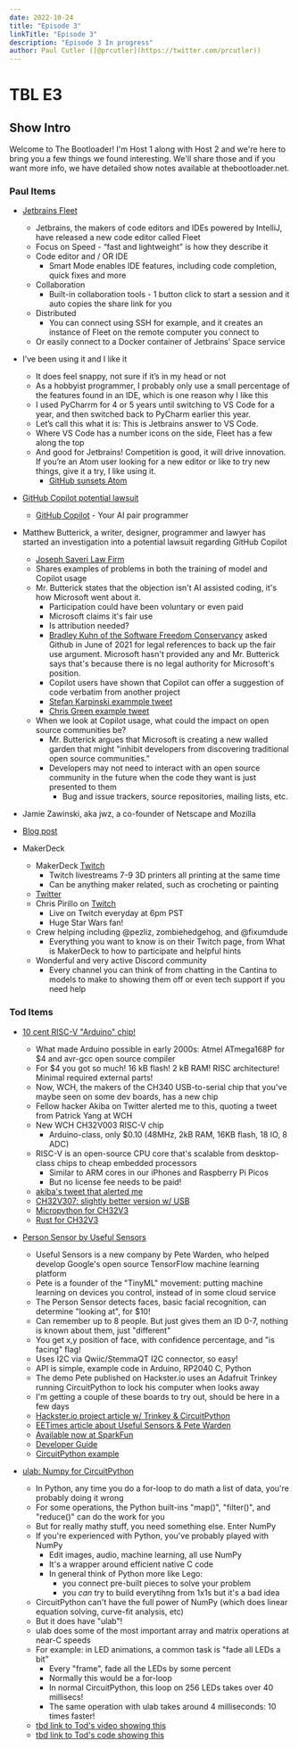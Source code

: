 ```yaml
---
date: 2022-10-24
title: "Episode 3"
linkTitle: "Episode 3"
description: "Episode 3 In progress"
author: Paul Cutler ([@prcutler](https://twitter.com/prcutler))
---
```

# TBL E3
## Show Intro

Welcome to The Bootloader!  I'm Host 1 along with Host 2 and we're here to bring you a few things we found interesting.  We'll share those and if you want more info, we have detailed show notes available at thebootloader.net.  

### Paul Items
* [Jetbrains Fleet](https://www.jetbrains.com/fleet/)
  * Jetbrains, the makers of code editors and IDEs powered by IntelliJ, have released a new code editor called Fleet
  * Focus on Speed - “fast and lightweight” is how they describe it
  * Code editor and / OR IDE
    * Smart Mode enables IDE features, including code completion, quick fixes and more
  * Collaboration
    * Built-in collaboration tools - 1 button click to start a session and it auto copies the share link for you
  * Distributed
    * You can connect using SSH for example, and it creates an instance of Fleet on the remote computer you connect to
  * Or easily connect to a Docker container of Jetbrains’ Space service

* I’ve been using it and I like it
  * It does feel snappy, not sure if it’s in my head or not
  * As a hobbyist programmer, I probably only use a small percentage of the features found in an IDE, which is one reason why I like this
  * I used PyCharrm for 4 or 5 years until switching to VS Code for a year, and then switched back to PyCharm earlier this year.
  * Let’s call this what it is:  This is Jetbrains answer to VS Code.
  * Where VS Code has a number icons on the side, Fleet has a few along the top
  * And good for Jetbrains! Competition is good, it will drive innovation.  If you’re an Atom user looking for a new editor or like to try new things, give it a try, I like using it.
    * [GitHub sunsets Atom](https://github.blog/2022-06-08-sunsetting-atom/)


* [GitHub Copilot potential lawsuit](https://githubcopilotinvestigation.com/)
  * [GitHub Copilot](https://github.com/features/copilot) - Your AI pair programmer
* Matthew Butterick, a writer, designer, programmer and lawyer has started an investigation into a potential lawsuit regarding GitHub Copilot
  * [Joseph Saveri Law Firm](https://www.saverilawfirm.com/our-cases/github-copilot-intellectual-property-investigation)
  * Shares examples of problems in both the training of model and Copilot usage
  * Mr. Butterick states that the objection isn't AI assisted coding, it's how Microsoft went about it.
    * Participation could have been voluntary or even paid
    * Microsoft claims it's fair use
    * Is attribution needed?
    * [Bradley Kuhn of the Software Freedom Conservancy](https://sfconservancy.org/blog/2022/feb/03/github-copilot-copyleft-gpl/) asked Github in June of 2021 for legal references to back up the fair use argument.  Microsoft hasn't provided any and Mr. Butterick says that's because there is no legal authority for Microsoft's position.
    * Copilot users have shown that Copilot can offer a suggestion of code verbatim from another project
    * [Stefan Karpinski exammple tweet](https://twitter.com/stefankarpinski/status/1410971061181681674)
    * [Chris Green example tweet](https://twitter.com/ChrisGr93091552/status/1539731632931803137)
  * When we look at Copilot usage, what could the impact on open source communities be?
    * Mr. Butterick argues that Microsoft is creating a new walled garden that might "inhibit developers from discovering traditional open source communities."
    * Developers may not need to interact with an open source community in the future when the code they want is just presented to them
      * Bug and issue trackers, source repositories, mailing lists, etc.
* Jamie Zawinski, aka jwz, a co-founder of Netscape and Mozilla
* [Blog post](https://www.jwz.org/blog/2022/10/copilot-lawsuit/)

* MakerDeck
  * MakerDeck [Twitch](https://www.twitch.tv/makerdeck)
    * Twitch livestreams 7-9 3D printers all printing at the same time
    * Can be anything maker related, such as crocheting or painting
  * [Twitter](https://twitter.com/makerdeck)
  * Chris Pirillo on [Twitch](https://www.twitch.tv/ChrisPirillo)
    * Live on Twitch everyday at 6pm PST
    * Huge Star Wars fan!
  * Crew helping including @pezliz, zombiehedgehog, and @fixumdude
    * Everything you want to know is on their Twitch page, from What is MakerDeck to how to participate and helpful hints
  * Wonderful and very active Discord community
    * Every channel you can think of from chatting in the Cantina to models to make to showing them off or even tech support if you need help



### Tod Items

* [10 cent RISC-V "Arduino" chip!](https://twitter.com/Patrick_RISCV/status/1580384430996484101)
  * What made Arduino possible in early 2000s: Atmel ATmega168P for $4 and avr-gcc open source compiler
  * For $4 you got so much! 16 kB flash! 2 kB RAM! RISC architecture! Minimal required external parts!
  * Now, WCH, the makers of the CH340 USB-to-serial chip that you've maybe seen on some dev boards, has a new chip
  * Fellow hacker Akiba on Twitter alerted me to this, quoting a tweet from Patrick Yang at WCH
  * New WCH CH32V003 RISC-V chip
    * Arduino-class, only $0.10 (48MHz, 2kB RAM, 16KB flash, 18 IO, 8 ADC)
  * RISC-V is an open-source CPU core that's scalable from desktop-class chips to cheap embedded processors
    * Similar to ARM cores in our iPhones and Raspberry Pi Picos
    * But no license fee needs to be paid!
  * [akiba's tweet that alerted me](https://twitter.com/freaklabs/status/1580560030146867200)
  * [CH32V307: slightly better version w/ USB](https://github.com/openwch/ch32v307)
  * [Micropython for CH32V3](https://github.com/r4d10n/micropython-wch-ch32v307/tree/master/ports/whc)
  * [Rust for CH32V3](https://docs.rs/ch32v3/latest/ch32v3/)

* [Person Sensor by Useful Sensors](https://www.sparkfun.com/products/21231)
  * Useful Sensors is a new company by Pete Warden, who helped develop Google's open source TensorFlow machine learning platform
  * Pete is a founder of the "TinyML" movement: putting machine learning on devices you control, instead of in some cloud service
  * The Person Sensor detects faces, basic facial recognition, can determine "looking at", for $10!
  * Can remember up to 8 people. But just gives them an ID 0-7, nothing is known about them, just "different"
  * You get x,y position of face, with confidence percentage, and "is facing" flag!
  * Uses I2C via Qwiic/StemmaQT I2C connector, so easy!
  * API is simple, example code in Arduino, RP2040 C, Python
  * The demo Pete published on Hackster.io uses an Adafruit Trinkey running CircuitPython to lock his computer when looks away
  * I'm getting a couple of these boards to try out, should be here in a few days
  * [Hackster.io project article w/ Trinkey & CircuitPython](https://www.hackster.io/petewarden/auto-lock-your-laptop-screen-with-a-person-sensor-7e0a35)
  * [EETimes article about Useful Sensors & Pete Warden](https://www.eetimes.com/pete-wardens-startup-puts-ai-in-the-sensor/)
  * [Available now at SparkFun](https://www.sparkfun.com/products/21231)
  * [Developer Guide](https://github.com/usefulsensors/person_sensor_docs/blob/main/README.md)
  * [CircuitPython example](https://github.com/usefulsensors/person_sensor_screen_lock/blob/main/code.py)


* [ulab: Numpy for CircuitPython](https://learn.adafruit.com/ulab-crunch-numbers-fast-with-circuitpython)
  * In Python, any time you do a for-loop to do math a list of data, you're probably doing it wrong
  * For some operations, the Python built-ins "map()", "filter()", and "reduce()" can do the work for you
  * But for really mathy stuff, you need something else.  Enter NumPy
  * If you're experienced with Python, you've probably played with NumPy
    * Edit images, audio, machine learning, all use NumPy
    * It's a wrapper around efficient native C code
    * In general think of Python more like Lego:
      * you connect pre-built pieces to solve your problem
      * you _can_ try to build everytihng from 1x1s but it's a bad idea
  * CircuitPython can't have the full power of NumPy  (which does linear equation solving, curve-fit analysis, etc)
  * But it does have "ulab"!
  * ulab does some of the most important array and matrix operations at near-C speeds
  * For example: in LED animations, a common task is "fade all LEDs a bit"
    * Every "frame", fade all the LEDs by some percent
    * Normally this would be a for-loop
    * In normal CircuitPython, this loop on 256 LEDs takes over 40 millisecs!
    * The same operation with ulab takes around 4 milliseconds:  10 times faster!
  * [tbd link to Tod's video showing this]()
  * [tbd link to Tod's code showing this]()
